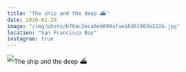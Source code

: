 ```yaml
---
title: "The ship and the deep ⛴"
date: 2016-02-28
image: "/img/photo/b70ac2eca0e9699afae16d61903e222b.jpg"
location: "San Francisco Bay"
instagram: true
---
```


![The ship and the deep ⛴](/img/photo/b70ac2eca0e9699afae16d61903e222b.jpg)
